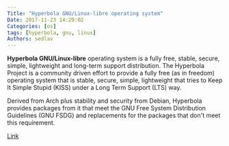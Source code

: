 ```yaml
---
Title: "Hyperbola GNU/Linux-libre operating system"
Date: 2017-11-23 14:29:02
Categories: [os]
tags: [hyperbola, gnu, linux]
Authors: sedlav
---
```


**Hyperbola GNU/Linux-libre** operating system is a fully free, stable, secure, simple, lightweight and long-term support distribution. The Hyperbola Project is a community driven effort to provide a fully free (as in freedom) operating system that is stable, secure, simple, lightweight that tries to Keep It Simple Stupid (KISS) under a Long Term Support (LTS) way.

Derived from Arch plus stability and security from Debian, Hyperbola provides packages from it that meet the GNU Free System Distribution Guidelines (GNU FSDG) and replacements for the packages that don't meet this requirement.

[Link](https://www.parabola.nu/)
